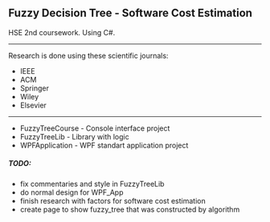 ## Fuzzy Decision Tree - Software Cost Estimation

HSE 2nd coursework.
Using C#.

------
Research is done using these scientific journals:
- IEEE
- ACM
- Springer
- Wiley
- Elsevier

------
* FuzzyTreeCourse - Console interface project
* FuzzyTreeLib - Library with logic
* WPFApplication - WPF standart application project

##### TODO:
- fix commentaries and style in FuzzyTreeLib
- do normal design for WPF_App
- finish research with factors for software cost estimation
- create page to show fuzzy_tree that was constructed by algorithm
